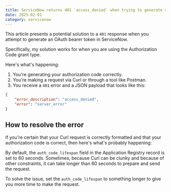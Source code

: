 ```yaml
---
title: ServiceNow returns 401 `access_denied` when trying to generate an OAuth bearer token
date: 2025-02-01
category: servicenow
---
```


This article presents a potential solution to a `401` response when you attempt to generate an OAuth bearer token in ServiceNow.

Specifically, my solution works for when you are using the Authorization Code grant type.

Here's what's happening:

1. You're generating your authorization code correctly.
2. You're making a request via Curl or through a tool like Postman.
3. You receive a `401` error and a JSON payload that looks like this:

```json
{
    "error_description": "access_denied",
    "error": "server_error"
}
```

## How to resolve the error

If you're certain that your Curl request is correctly formatted and that your authorization code is correct, then here's what's probably happening:

By default, the `auth_code_lifespan` field in the Application Registry record is set to 60 seconds. Sometimes, because Curl can be clunky and because of other constraints, it can take longer than 60 seconds to prepare and send the request.

To solve the issue, set the `auth_code_lifespan` to something longer to give you more time to make the request.
